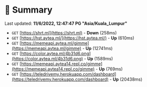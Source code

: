 # 📖 Summary
Last updated: **11/6/2022, 12:47:47 PG "Asia/Kuala_Lumpur"**

- `GET` [https://shrt.ml](https://shrt.ml) - **Down** (258ms)
- `GET` [https://hst.aytea.ml/](https://hst.aytea.ml/) - **Up** (610ms)
- `GET` [https://memeapi.aytea.ml/gimme](https://memeapi.aytea.ml/gimme) - **Up** (12741ms)
- `GET` [https://color.aytea.ml/4b31d6.png](https://color.aytea.ml/4b31d6.png) - **Up** (1589ms)
- `GET` [https://memeapi.aytea14.repl.co/gimme](https://memeapi.aytea14.repl.co/gimme) - **Up** (769ms)
- `GET` [https://teledrivemy.herokuapp.com/dashboard](https://teledrivemy.herokuapp.com/dashboard) - **Up** (20438ms)
